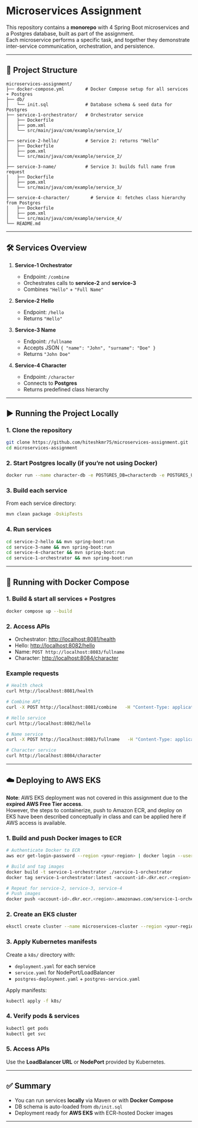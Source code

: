 # Microservices Assignment

This repository contains a **monorepo** with 4 Spring Boot microservices and a Postgres database, built as part of the assignment.  
Each microservice performs a specific task, and together they demonstrate inter-service communication, orchestration, and persistence.

---

## 📂 Project Structure

```
microservices-assignment/
├── docker-compose.yml        # Docker Compose setup for all services + Postgres
├── db/
│   └── init.sql              # Database schema & seed data for Postgres
├── service-1-orchestrator/   # Orchestrator service
│   ├── Dockerfile
│   ├── pom.xml
│   └── src/main/java/com/example/service_1/
│
├── service-2-hello/          # Service 2: returns "Hello"
│   ├── Dockerfile
│   ├── pom.xml
│   └── src/main/java/com/example/service_2/
│
├── service-3-name/           # Service 3: builds full name from request
│   ├── Dockerfile
│   ├── pom.xml
│   └── src/main/java/com/example/service_3/
│
├── service-4-character/        # Service 4: fetches class hierarchy from Postgres
│   ├── Dockerfile
│   ├── pom.xml
│   └── src/main/java/com/example/service_4/
└── README.md
```

---

## 🛠️ Services Overview

1. **Service-1 Orchestrator**
    - Endpoint: `/combine`
    - Orchestrates calls to **service-2** and **service-3**
    - Combines `"Hello"` + `"Full Name"`

2. **Service-2 Hello**
    - Endpoint: `/hello`
    - Returns `"Hello"`

3. **Service-3 Name**
    - Endpoint: `/fullname`
    - Accepts JSON `{ "name": "John", "surname": "Doe" }`
    - Returns `"John Doe"`

4. **Service-4 Character**
    - Endpoint: `/character`
    - Connects to **Postgres**
    - Returns predefined class hierarchy

---

## ▶️ Running the Project Locally

### 1. Clone the repository
```bash
git clone https://github.com/hiteshkmr75/microservices-assignment.git
cd microservices-assignment
```

### 2. Start Postgres locally (if you’re not using Docker)
```bash
docker run --name character-db -e POSTGRES_DB=characterdb -e POSTGRES_USER=postgres -e POSTGRES_PASSWORD=postgres -p 5432:5432 -d postgres:14-alpine
```

### 3. Build each service
From each service directory:
```bash
mvn clean package -DskipTests
```

### 4. Run services
```bash
cd service-2-hello && mvn spring-boot:run
cd service-3-name && mvn spring-boot:run
cd service-4-character && mvn spring-boot:run
cd service-1-orchestrator && mvn spring-boot:run
```

---

## 🐳 Running with Docker Compose

### 1. Build & start all services + Postgres
```bash
docker compose up --build
```

### 2. Access APIs
- Orchestrator: <http://localhost:8081/health>
- Hello: <http://localhost:8082/hello>
- Name: `POST http://localhost:8083/fullname`
- Character: <http://localhost:8084/character>

### Example requests
```bash
# Health check
curl http://localhost:8081/health

# Combine API
curl -X POST http://localhost:8081/combine   -H "Content-Type: application/json"   -d '{"name":"John","surname":"Doe"}'

# Hello service
curl http://localhost:8082/hello

# Name service
curl -X POST http://localhost:8083/fullname   -H "Content-Type: application/json"   -d '{"name":"John","surname":"Doe"}'

# Character service
curl http://localhost:8084/character
```

---

## ☁️ Deploying to AWS EKS

**Note**: AWS EKS deployment was not covered in this assignment due to the **expired AWS Free Tier access**.  
However, the steps to containerize, push to Amazon ECR, and deploy on EKS have been described conceptually in class and can be applied here if AWS access is available.

### 1. Build and push Docker images to ECR
```bash
# Authenticate Docker to ECR
aws ecr get-login-password --region <your-region> | docker login --username AWS --password-stdin <account-id>.dkr.ecr.<your-region>.amazonaws.com

# Build and tag images
docker build -t service-1-orchestrator ./service-1-orchestrator
docker tag service-1-orchestrator:latest <account-id>.dkr.ecr.<region>.amazonaws.com/service-1-orchestrator:latest

# Repeat for service-2, service-3, service-4
# Push images
docker push <account-id>.dkr.ecr.<region>.amazonaws.com/service-1-orchestrator:latest
```

### 2. Create an EKS cluster
```bash
eksctl create cluster --name microservices-cluster --region <your-region> --nodes 3
```

### 3. Apply Kubernetes manifests
Create a `k8s/` directory with:
- `deployment.yaml` for each service
- `service.yaml` for NodePort/LoadBalancer
- `postgres-deployment.yaml` + `postgres-service.yaml`

Apply manifests:
```bash
kubectl apply -f k8s/
```

### 4. Verify pods & services
```bash
kubectl get pods
kubectl get svc
```

### 5. Access APIs
Use the **LoadBalancer URL** or **NodePort** provided by Kubernetes.

---

## ✅ Summary

- You can run services **locally** via Maven or with **Docker Compose**
- DB schema is auto-loaded from `db/init.sql`
- Deployment ready for **AWS EKS** with ECR-hosted Docker images

---
